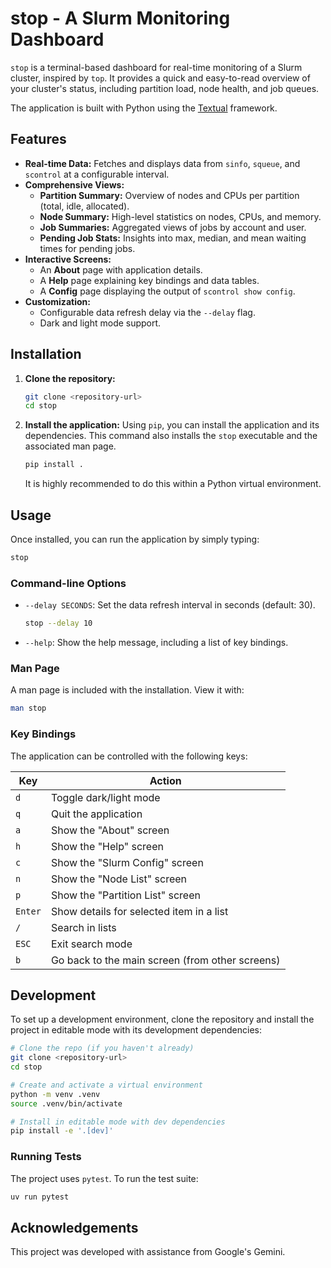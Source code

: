 # stop - A Slurm Monitoring Dashboard

`stop` is a terminal-based dashboard for real-time monitoring of a Slurm cluster, inspired by `top`. It provides a quick and easy-to-read overview of your cluster's status, including partition load, node health, and job queues.

The application is built with Python using the [Textual](https://github.com/Textualize/textual) framework.

## Features

- **Real-time Data:** Fetches and displays data from `sinfo`, `squeue`, and `scontrol` at a configurable interval.
- **Comprehensive Views:**
    - **Partition Summary:** Overview of nodes and CPUs per partition (total, idle, allocated).
    - **Node Summary:** High-level statistics on nodes, CPUs, and memory.
    - **Job Summaries:** Aggregated views of jobs by account and user.
    - **Pending Job Stats:** Insights into max, median, and mean waiting times for pending jobs.
- **Interactive Screens:**
    - An **About** page with application details.
    - A **Help** page explaining key bindings and data tables.
    - A **Config** page displaying the output of `scontrol show config`.
- **Customization:**
    - Configurable data refresh delay via the `--delay` flag.
    - Dark and light mode support.

## Installation

1.  **Clone the repository:**
    ```bash
    git clone <repository-url>
    cd stop
    ```

2.  **Install the application:**
    Using `pip`, you can install the application and its dependencies. This command also installs the `stop` executable and the associated man page.

    ```bash
    pip install .
    ```

    It is highly recommended to do this within a Python virtual environment.

## Usage

Once installed, you can run the application by simply typing:

```bash
stop
```

### Command-line Options

-   `--delay SECONDS`: Set the data refresh interval in seconds (default: 30).
    ```bash
    stop --delay 10
    ```
-   `--help`: Show the help message, including a list of key bindings.

### Man Page

A man page is included with the installation. View it with:
```bash
man stop
```

### Key Bindings

The application can be controlled with the following keys:

| Key | Action                                       |
|-----|----------------------------------------------|
| `d` | Toggle dark/light mode                       |
| `q` | Quit the application                         |
| `a` | Show the "About" screen                      |
| `h` | Show the "Help" screen                       |
| `c` | Show the "Slurm Config" screen               |
| `n` | Show the "Node List" screen                  |
| `p` | Show the "Partition List" screen             |
| `Enter` | Show details for selected item in a list     |
| `/`     | Search in lists                            |
| `ESC`   | Exit search mode                           |
| `b` | Go back to the main screen (from other screens) |


## Development

To set up a development environment, clone the repository and install the project in editable mode with its development dependencies:

```bash
# Clone the repo (if you haven't already)
git clone <repository-url>
cd stop

# Create and activate a virtual environment
python -m venv .venv
source .venv/bin/activate

# Install in editable mode with dev dependencies
pip install -e '.[dev]'
```

### Running Tests

The project uses `pytest`. To run the test suite:

```bash
uv run pytest
```

## Acknowledgements

This project was developed with assistance from Google's Gemini.
